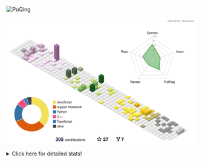 ![PuQing](https://user-images.githubusercontent.com/27223114/171565019-9a56fae6-b08b-421f-99db-7e830da42371.png)

![](./profile-3d-contrib/profile-season-animate.svg)

<details>
<summary>Click here for detailed stats!</summary>

<!--START_SECTION:waka-->
**I'm a Night 🦉** 

```text
🌞 Morning                43 commits          ██░░░░░░░░░░░░░░░░░░░░░░░   08.02 % 
🌆 Daytime                196 commits         █████████░░░░░░░░░░░░░░░░   36.57 % 
🌃 Evening                117 commits         █████░░░░░░░░░░░░░░░░░░░░   21.83 % 
🌙 Night                  180 commits         ████████░░░░░░░░░░░░░░░░░   33.58 % 
```


📊 **This Week I Spent My Time On** 

```text
💬 Programming Languages: 
Python                   12 hrs 20 mins      █████████████░░░░░░░░░░░░   51.32 % 
C++                      9 hrs 44 mins       ██████████░░░░░░░░░░░░░░░   40.48 % 
Markdown                 33 mins             █░░░░░░░░░░░░░░░░░░░░░░░░   02.32 % 
C                        28 mins             ░░░░░░░░░░░░░░░░░░░░░░░░░   01.99 % 
TOML                     23 mins             ░░░░░░░░░░░░░░░░░░░░░░░░░   01.65 % 

🔥 Editors: 
VS Code                  24 hrs 3 mins       █████████████████████████   100.00 % 

💻 Operating System: 
WSL                      23 hrs 1 min        ████████████████████████░   95.75 % 
Windows                  47 mins             █░░░░░░░░░░░░░░░░░░░░░░░░   03.29 % 
Mac                      13 mins             ░░░░░░░░░░░░░░░░░░░░░░░░░   00.96 % 
```


<!--END_SECTION:waka-->
</details>
